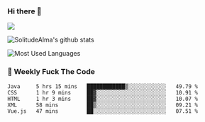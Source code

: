 ### Hi there 👋

<p>
  <a href="https://count.getloli.com/"><img src="https://count.getloli.com/get/@:solitudealma"></a>
</p>

![SolitudeAlma's github stats](https://github-readme-stats.vercel.app/api?username=solitudealma&show_icons=true&theme=radical)

![Most Used Languages](https://github-readme-stats.vercel.app/api/top-langs/?username=solitudealma&layout=compact&hide_border=true&theme=dark)
<!-- ![visitors](https://visitor-badge.glitch.me/badge?page_id=solitudealma.solitudealma.id) -->


### :dart: Weekly Fuck The Code

<!--START_SECTION:waka-->
```text
Java     5 hrs 15 mins   ████████████▒░░░░░░░░░░░░   49.79 % 
CSS      1 hr 9 mins     ██▓░░░░░░░░░░░░░░░░░░░░░░   10.91 % 
HTML     1 hr 3 mins     ██▓░░░░░░░░░░░░░░░░░░░░░░   10.07 % 
XML      58 mins         ██▒░░░░░░░░░░░░░░░░░░░░░░   09.21 % 
Vue.js   47 mins         ██░░░░░░░░░░░░░░░░░░░░░░░   07.51 % 
```
<!--END_SECTION:waka-->
